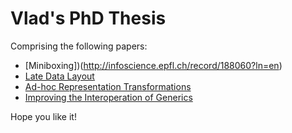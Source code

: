 # Vlad's PhD Thesis

Comprising the following papers:
 * [Miniboxing])(http://infoscience.epfl.ch/record/188060?ln=en)
 * [Late Data Layout](http://infoscience.epfl.ch/record/200963?ln=en)
 * [Ad-hoc Representation Transformations](http://infoscience.epfl.ch/record/207050?ln=en)
 * [Improving the Interoperation of Generics](http://infoscience.epfl.ch/record/208797?ln=en)

Hope you like it!
